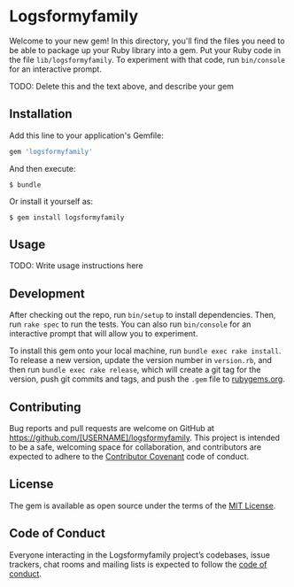 # Logsformyfamily

Welcome to your new gem! In this directory, you'll find the files you need to be able to package up your Ruby library into a gem. Put your Ruby code in the file `lib/logsformyfamily`. To experiment with that code, run `bin/console` for an interactive prompt.

TODO: Delete this and the text above, and describe your gem

## Installation

Add this line to your application's Gemfile:

```ruby
gem 'logsformyfamily'
```

And then execute:

    $ bundle

Or install it yourself as:

    $ gem install logsformyfamily

## Usage

TODO: Write usage instructions here

## Development

After checking out the repo, run `bin/setup` to install dependencies. Then, run `rake spec` to run the tests. You can also run `bin/console` for an interactive prompt that will allow you to experiment.

To install this gem onto your local machine, run `bundle exec rake install`. To release a new version, update the version number in `version.rb`, and then run `bundle exec rake release`, which will create a git tag for the version, push git commits and tags, and push the `.gem` file to [rubygems.org](https://rubygems.org).

## Contributing

Bug reports and pull requests are welcome on GitHub at https://github.com/[USERNAME]/logsformyfamily. This project is intended to be a safe, welcoming space for collaboration, and contributors are expected to adhere to the [Contributor Covenant](http://contributor-covenant.org) code of conduct.

## License

The gem is available as open source under the terms of the [MIT License](https://opensource.org/licenses/MIT).

## Code of Conduct

Everyone interacting in the Logsformyfamily project’s codebases, issue trackers, chat rooms and mailing lists is expected to follow the [code of conduct](https://github.com/[USERNAME]/logsformyfamily/blob/master/CODE_OF_CONDUCT.md).
